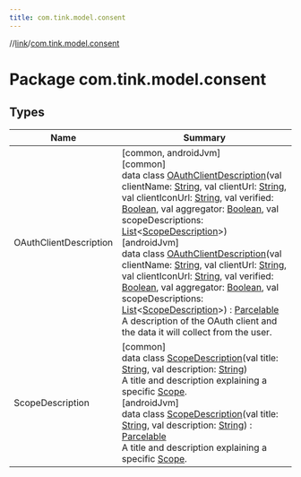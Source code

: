 ```yaml
---
title: com.tink.model.consent
---
```

//[link](../../index.html)/[com.tink.model.consent](index.html)



# Package com.tink.model.consent



## Types


| Name | Summary |
|---|---|
| OAuthClientDescription | [common, androidJvm]<br>[common]<br>data class [OAuthClientDescription]([common]-o-auth-client-description/index.html)(val clientName: [String](https://kotlinlang.org/api/latest/jvm/stdlib/kotlin/-string/index.html), val clientUrl: [String](https://kotlinlang.org/api/latest/jvm/stdlib/kotlin/-string/index.html), val clientIconUrl: [String](https://kotlinlang.org/api/latest/jvm/stdlib/kotlin/-string/index.html), val verified: [Boolean](https://kotlinlang.org/api/latest/jvm/stdlib/kotlin/-boolean/index.html), val aggregator: [Boolean](https://kotlinlang.org/api/latest/jvm/stdlib/kotlin/-boolean/index.html), val scopeDescriptions: [List](https://kotlinlang.org/api/latest/jvm/stdlib/kotlin.collections/-list/index.html)&lt;[ScopeDescription]([common]-scope-description/index.html)&gt;)<br>[androidJvm]<br>data class [OAuthClientDescription]([android-jvm]-o-auth-client-description/index.html)(val clientName: [String](https://kotlinlang.org/api/latest/jvm/stdlib/kotlin/-string/index.html), val clientUrl: [String](https://kotlinlang.org/api/latest/jvm/stdlib/kotlin/-string/index.html), val clientIconUrl: [String](https://kotlinlang.org/api/latest/jvm/stdlib/kotlin/-string/index.html), val verified: [Boolean](https://kotlinlang.org/api/latest/jvm/stdlib/kotlin/-boolean/index.html), val aggregator: [Boolean](https://kotlinlang.org/api/latest/jvm/stdlib/kotlin/-boolean/index.html), val scopeDescriptions: [List](https://kotlinlang.org/api/latest/jvm/stdlib/kotlin.collections/-list/index.html)&lt;[ScopeDescription]([android-jvm]-scope-description/index.html)&gt;) : [Parcelable](https://developer.android.com/reference/kotlin/android/os/Parcelable.html)<br>A description of the OAuth client and the data it will collect from the user. |
| ScopeDescription | [common]<br>data class [ScopeDescription]([common]-scope-description/index.html)(val title: [String](https://kotlinlang.org/api/latest/jvm/stdlib/kotlin/-string/index.html), val description: [String](https://kotlinlang.org/api/latest/jvm/stdlib/kotlin/-string/index.html))<br>A title and description explaining a specific [Scope](../com.tink.model.user/[common]-scope/index.html).<br>[androidJvm]<br>data class [ScopeDescription]([android-jvm]-scope-description/index.html)(val title: [String](https://kotlinlang.org/api/latest/jvm/stdlib/kotlin/-string/index.html), val description: [String](https://kotlinlang.org/api/latest/jvm/stdlib/kotlin/-string/index.html)) : [Parcelable](https://developer.android.com/reference/kotlin/android/os/Parcelable.html)<br>A title and description explaining a specific [Scope](../com.tink.model.user/[android-jvm]-scope/index.html). |

